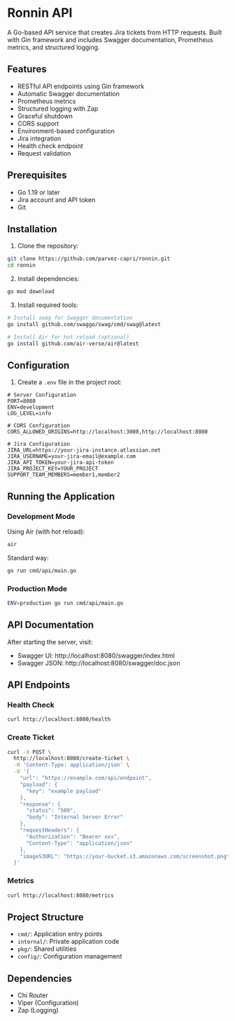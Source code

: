 # Ronnin API

A Go-based API service that creates Jira tickets from HTTP requests. Built with Gin framework and includes Swagger documentation, Prometheus metrics, and structured logging.

## Features

- RESTful API endpoints using Gin framework
- Automatic Swagger documentation
- Prometheus metrics
- Structured logging with Zap
- Graceful shutdown
- CORS support
- Environment-based configuration
- Jira integration
- Health check endpoint
- Request validation

## Prerequisites

- Go 1.19 or later
- Jira account and API token
- Git

## Installation

1. Clone the repository:
```bash
git clone https://github.com/parvez-capri/ronnin.git
cd ronnin
```

2. Install dependencies:
```bash
go mod download
```

3. Install required tools:
```bash
# Install swag for Swagger documentation
go install github.com/swaggo/swag/cmd/swag@latest

# Install Air for hot reload (optional)
go install github.com/air-verse/air@latest
```

## Configuration

1. Create a `.env` file in the project root:
```env
# Server Configuration
PORT=8080
ENV=development
LOG_LEVEL=info

# CORS Configuration
CORS_ALLOWED_ORIGINS=http://localhost:3000,http://localhost:8080

# Jira Configuration
JIRA_URL=https://your-jira-instance.atlassian.net
JIRA_USERNAME=your-jira-email@example.com
JIRA_API_TOKEN=your-jira-api-token
JIRA_PROJECT_KEY=YOUR_PROJECT
SUPPORT_TEAM_MEMBERS=member1,member2
```

## Running the Application

### Development Mode

Using Air (with hot reload):
```bash
air
```

Standard way:
```bash
go run cmd/api/main.go
```

### Production Mode
```bash
ENV=production go run cmd/api/main.go
```

## API Documentation

After starting the server, visit:
- Swagger UI: http://localhost:8080/swagger/index.html
- Swagger JSON: http://localhost:8080/swagger/doc.json

## API Endpoints

### Health Check
```bash
curl http://localhost:8080/health
```

### Create Ticket
```bash
curl -X POST \
  http://localhost:8080/create-ticket \
  -H 'Content-Type: application/json' \
  -d '{
    "url": "https://example.com/api/endpoint",
    "payload": {
      "key": "example payload"
    },
    "response": {
      "status": "500",
      "body": "Internal Server Error"
    },
    "requestHeaders": {
      "Authorization": "Bearer xxx",
      "Content-Type": "application/json"
    },
    "imageS3URL": "https://your-bucket.s3.amazonaws.com/screenshot.png"
  }'
```

### Metrics
```bash
curl http://localhost:8080/metrics
```

## Project Structure
- `cmd/`: Application entry points
- `internal/`: Private application code
- `pkg/`: Shared utilities
- `config/`: Configuration management

## Dependencies
- Chi Router
- Viper (Configuration)
- Zap (Logging)
